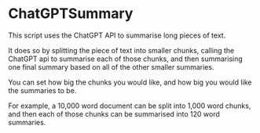 # ChatGPTSummary

This script uses the ChatGPT API to summarise long pieces of text.

It does so by splitting the piece of text into smaller chunks, calling the ChatGPT api to summarise each of those chunks, and then summarising one final summary based on all of the other smaller summaries.

You can set how big the chunks you would like, and how big you would like the summaries to be.

For example, a 10,000 word document can be split into 1,000 word chunks, and then each of those chunks can be summarised into 120 word summaries.
